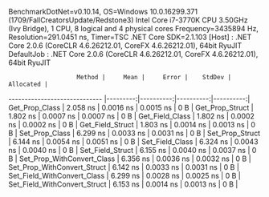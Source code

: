
BenchmarkDotNet=v0.10.14, OS=Windows 10.0.16299.371 (1709/FallCreatorsUpdate/Redstone3)
Intel Core i7-3770K CPU 3.50GHz (Ivy Bridge), 1 CPU, 8 logical and 4 physical cores
Frequency=3435894 Hz, Resolution=291.0451 ns, Timer=TSC
.NET Core SDK=2.1.103
  [Host]     : .NET Core 2.0.6 (CoreCLR 4.6.26212.01, CoreFX 4.6.26212.01), 64bit RyuJIT
  DefaultJob : .NET Core 2.0.6 (CoreCLR 4.6.26212.01, CoreFX 4.6.26212.01), 64bit RyuJIT


                       Method |     Mean |     Error |    StdDev | Allocated |
----------------------------- |---------:|----------:|----------:|----------:|
               Get_Prop_Class | 2.058 ns | 0.0016 ns | 0.0015 ns |       0 B |
              Get_Prop_Struct | 1.802 ns | 0.0007 ns | 0.0007 ns |       0 B |
              Get_Field_Class | 1.802 ns | 0.0002 ns | 0.0002 ns |       0 B |
             Get_Field_Struct | 1.803 ns | 0.0014 ns | 0.0013 ns |       0 B |
               Set_Prop_Class | 6.299 ns | 0.0033 ns | 0.0031 ns |       0 B |
              Set_Prop_Struct | 6.144 ns | 0.0054 ns | 0.0051 ns |       0 B |
              Set_Field_Class | 6.324 ns | 0.0043 ns | 0.0040 ns |       0 B |
             Set_Field_Struct | 6.155 ns | 0.0040 ns | 0.0037 ns |       0 B |
   Set_Prop_WithConvert_Class | 6.356 ns | 0.0036 ns | 0.0032 ns |       0 B |
  Set_Prop_WithConvert_Struct | 6.142 ns | 0.0033 ns | 0.0031 ns |       0 B |
  Set_Field_WithConvert_Class | 6.299 ns | 0.0028 ns | 0.0025 ns |       0 B |
 Set_Field_WithConvert_Struct | 6.153 ns | 0.0014 ns | 0.0013 ns |       0 B |
